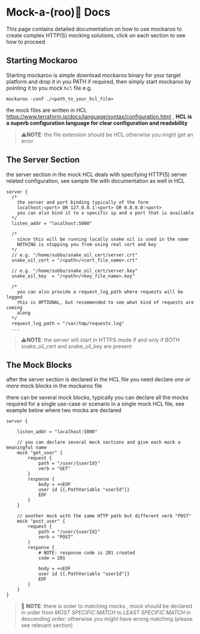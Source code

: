# Mock-a-(roo)🦘 Docs
This page contains detailed documentation on how to use mockaroo to create complex HTTP(S) mocking solutions, click on each section to see how to proceed

## Starting Mockaroo
Starting mockaroo is simple download mockaroo binary for your target platform and drop it in you PATH if required, then simply start mockaroo by pointing it to you mock `hcl` file e.g.
```
mockaroo -conf ./<path_to_your_hcl_file>
```
the mock files are written in HCL https://www.terraform.io/docs/language/syntax/configuration.html , **HCL is a superb configuration language for clear configuration and readability**
> ⚠️**NOTE**: the file extension should be HCL otherwise you might get an error


## The Server Section 
the server section in the mock HCL deals with specifying HTTP(S) server related configuration, see sample file with documentation as well in HCL 
```hcl
server {
  /* 
    the server and port binding typically of the form
    localhost:<port> OR 127.0.0.1:<port> OR 0.0.0.0:<port> 
    you can also bind it to a specific ip and a port that is available 
  */   
  listen_addr = "localhost:5000"

  /* 
    since this will be running locally snake oil is used in the name 
    NOTHING is stopping you from using real cert and key
  */
  // e.g. "/home/subbu/snake_oil_cert/server.crt"
  snake_oil_cert = "/<path>/<cert_file_name>.crt"

  // e.g. "/home/subbu/snake_oil_cert/server.key" 
  snake_oil_key  = "/<path>/<key_file_name>.key" 

  /* 
    you can also provide a request_log_path where requests will be logged
    this is OPTIONAL, but recommended to see what kind of requests are coming 
    along
  */
  request_log_path = "/var/tmp/requests.log"
  ...
```
> ⚠️**NOTE**: the server will start in HTTPS mode if and only if BOTH snake_oil_cert and snake_oil_key are present

## The Mock Blocks
after the server section is declared in the HCL file you need declare *one or more* mock blocks in the mockaroo file 

there can be several mock blocks, typically you can declare all the mocks required for a single use-case or scenario in a single mock HCL file, see example below where two mocks are declared 

```hcl
server {

    listen_addr = "localhost:5000"

    // you can declare several mock sections and give each mock a meaningful name
    mock "get_user" {
        request {
            path = "/user/{userId}"
            verb = "GET"
        }
        response {
            body = <<EOF
            user id {{.PathVariable "userId"}}
            EOF
        }
    }

    // another mock with the same HTTP path but different verb "POST"
    mock "post_user" {
        request {
            path = "/user/{userId}"
            verb = "POST"
        }
        response {
            # NOTE: response code is 201 created
            code = 201

            body = <<EOF
            user id {{.PathVariable "userId"}}
            EOF
        }
    }
}
```
> 🚨 **NOTE**: there is order to matching mocks , mock should be declared in order from *MOST SPECIFIC MATCH* to *LEAST SPECIFIC MATCH* in descending order: otherwise you might have wrong matching (please see relevant section)